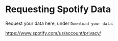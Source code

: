 # Requesting Spotify Data

Request your data here, under `Download your data`:

https://www.spotify.com/us/account/privacy/


